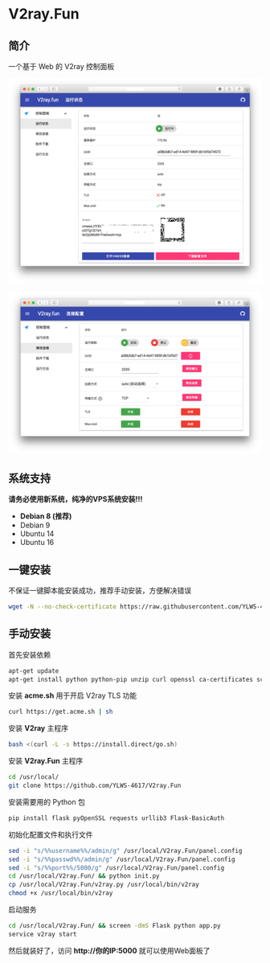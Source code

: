 # V2ray.Fun

## 简介

一个基于 Web 的 V2ray 控制面板

![1.png](1.png)

![2.png](2.png)

## 系统支持

**请务必使用新系统，纯净的VPS系统安装!!!**

- **Debian 8 (推荐)**
- Debian 9
- Ubuntu 14
- Ubuntu 16

## 一键安装

不保证一键脚本能安装成功，推荐手动安装，方便解决错误

```bash
wget -N --no-check-certificate https://raw.githubusercontent.com/YLWS-4617/V2ray.Fun/master/install.sh && bash install.sh
```

## 手动安装

首先安装依赖

```bash
apt-get update
apt-get install python python-pip unzip curl openssl ca-certificates screen socat git -y
```

安装 **acme.sh** 用于开启 V2ray TLS 功能

```bash
curl https://get.acme.sh | sh
```

安装 **V2ray** 主程序

```bash
bash <(curl -L -s https://install.direct/go.sh)
```

安装 **V2ray.Fun** 主程序

```bash
cd /usr/local/
git clone https://github.com/YLWS-4617/V2ray.Fun
```

安装需要用的 Python 包

```bash
pip install flask pyOpenSSL requests urllib3 Flask-BasicAuth
```

初始化配置文件和执行文件

```bash
sed -i "s/%%username%%/admin/g" /usr/local/V2ray.Fun/panel.config
sed -i "s/%%passwd%%/admin/g" /usr/local/V2ray.Fun/panel.config
sed -i "s/%%port%%/5000/g" /usr/local/V2ray.Fun/panel.config
cd /usr/local/V2ray.Fun/ && python init.py
cp /usr/local/V2ray.Fun/v2ray.py /usr/local/bin/v2ray
chmod +x /usr/local/bin/v2ray
```

启动服务

```bash
cd /usr/local/V2ray.Fun/ && screen -dmS Flask python app.py
service v2ray start
```

然后就装好了，访问 **http://你的IP:5000** 就可以使用Web面板了


